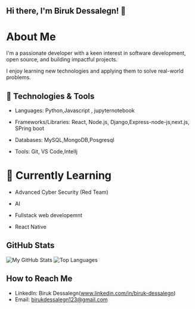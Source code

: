 ## Hi there, I'm Biruk Dessalegn! 👋

# About Me


 I'm a passionate developer with a keen interest in software development, open source, and building impactful projects. 


I enjoy learning new technologies and applying them to solve real-world problems.


## 🔧 Technologies & Tools



- Languages: Python,Javascript , jupyternotebook


- Frameworks/Libraries: React, Node.js, Django,Express-node-js,next.js, SPring boot


- Databases: MySQL,MongoDB,Posgresql


- Tools: Git, VS Code,IntelIj


# 🌱 Currently Learning


-  Advanced Cyber Security (Red Team)
-  AI
-  Fullstack web developemnt

-  React Native


## GitHub Stats

![My GitHub Stats](https://github-readme-stats.vercel.app/api?username=Birukdessalegn&show_icons=true&theme=dark)
![Top Languages](https://github-readme-stats.vercel.app/api/top-langs/?username=Birukdessalegn&layout=compact&theme=dark)



## How to Reach Me
- LinkedIn: Biruk Dessalegn(www.linkedin.com/in/biruk-dessalegn)
- Email: birukdessalegn123@gmail.com

